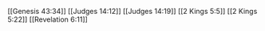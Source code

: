 [[Genesis 43:34]]
[[Judges 14:12]]
[[Judges 14:19]]
[[2 Kings 5:5]]
[[2 Kings 5:22]]
[[Revelation 6:11]]
